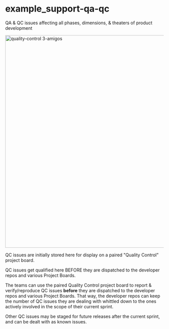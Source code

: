 # example_support-qa-qc
QA & QC issues affecting all phases, dimensions, & theaters of product development

<img width="838" height="674" alt="quality-control 3-amigos" src="https://github.com/user-attachments/assets/97f0d851-0d26-48b3-8737-b5d3fa0e668b" />

QC issues are initially stored here for display on a paired "Quality Control" project board. 

QC issues get qualified here BEFORE they are dispatched to the developer repos and various Project Boards.

The teams can use the paired Quality Control project board to report & verify/reproduce QC issues **before** they are dispatched to the developer repos and various Project Boards.  That way, the developer repos can keep the number of QC issues they are dealing with whittled down to the ones actively involved in the scope of their current sprint.  

Other QC issues may be staged for future releases after the current sprint, and can be dealt with as known issues.
